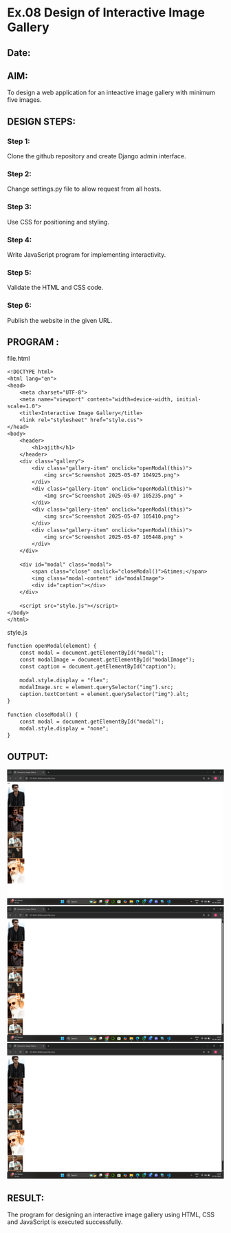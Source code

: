 # Ex.08 Design of Interactive Image Gallery
## Date:

## AIM:
To design a web application for an inteactive image gallery with minimum five images.

## DESIGN STEPS:

### Step 1:
Clone the github repository and create Django admin interface.

### Step 2:
Change settings.py file to allow request from all hosts.

### Step 3:
Use CSS for positioning and styling.

### Step 4:
Write JavaScript program for implementing interactivity.

### Step 5:
Validate the HTML and CSS code.

### Step 6:
Publish the website in the given URL.

## PROGRAM :
file.html
```
<!DOCTYPE html>
<html lang="en">
<head>
    <meta charset="UTF-8">
    <meta name="viewport" content="width=device-width, initial-scale=1.0">
    <title>Interactive Image Gallery</title>
    <link rel="stylesheet" href="style.css">
</head>
<body>
    <header>
        <h1>ajith</h1>
    </header>
    <div class="gallery">
        <div class="gallery-item" onclick="openModal(this)">
            <img src="Screenshot 2025-05-07 104925.png">
        </div>
        <div class="gallery-item" onclick="openModal(this)">
            <img src="Screenshot 2025-05-07 105235.png" >
        </div>
        <div class="gallery-item" onclick="openModal(this)">
            <img src="Screenshot 2025-05-07 105410.png">
        </div>
        <div class="gallery-item" onclick="openModal(this)">
            <img src="Screenshot 2025-05-07 105448.png" >
        </div>
    </div>

    <div id="modal" class="modal">
        <span class="close" onclick="closeModal()">&times;</span>
        <img class="modal-content" id="modalImage">
        <div id="caption"></div>
    </div>

    <script src="style.js"></script>
</body>
</html>
```
style.js

```
function openModal(element) {
    const modal = document.getElementById("modal");
    const modalImage = document.getElementById("modalImage");
    const caption = document.getElementById("caption");

    modal.style.display = "flex";
    modalImage.src = element.querySelector("img").src;
    caption.textContent = element.querySelector("img").alt;
}

function closeModal() {
    const modal = document.getElementById("modal");
    modal.style.display = "none";
}
```


## OUTPUT:
![alt text](<Screenshot 2025-05-07 111745.png>)
![alt text](<Screenshot 2025-05-07 111756-1.png>)
![alt text](<Screenshot 2025-05-07 111756.png>)

## RESULT:
The program for designing an interactive image gallery using HTML, CSS and JavaScript is executed successfully.
